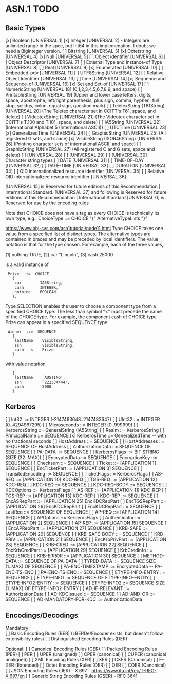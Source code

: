 ﻿# ASN.1 TODO

## Basic Types

[x] Boolean [UNIVERSAL 1]
[x] Integer [UNIVERSAL 2] - Integers are unlimited range in the spec, but Int64 in this implemenation. I doubt we need a BigInteger version.
[ ] Bitstring [UNIVERSAL 3]
[x] Octetstring [UNIVERSAL 4]
[x] Null [UNIVERSAL 5]
[ ] Object identifier [UNIVERSAL 6]
[ ] Object Descriptor [UNIVERSAL 7]
[ ] External Type and Instance-of Type [UNIVERSAL 8]
[ ] Real [UNIVERSAL 9]
[x] Enumerated [UNIVERSAL 10]
[ ] Embedded-pdv [UNIVERSAL 11]
[ ] UTF8String [UNIVERSAL 12]
[ ] Relative Object Identifier [UNIVERSAL 13]
[ ] time [UNIVERSAL 14]
[x] Sequence and Sequence-of [UNIVERSAL 16]
[x] Set and Set-of [UNIVERSAL 17]
[ ] NumericString [UNIVERSAL 18] (0,1,2,3,4,5,6,7,8,9, and space)
[ ] PrintableString [UNIVERSAL 19] (Upper and lower case letters, digits, space, apostrophe, left/right parenthesis, plus sign, comma, hyphen, full stop, solidus, colon, equal sign, question mark)
[ ] TeletexString (T61String) [UNIVERSAL 20] (The Teletex character set in CCITT's T61, space, and delete)
[ ] VideotexString [UNIVERSAL 21] (The Videotex character set in CCITT's T.100 and T.101, space, and delete)
[ ] IA5String [UNIVERSAL 22] (International Alphabet 5 (International ASCII))
[ ] UTCTime [UNIVERSAL 23]
[x] GeneralizedTime [UNIVERSAL 24]
[ ] GraphicString [UNIVERSAL 25] (All registered G sets, and space)
[x] VisibleString (ISO646String) [UNIVERSAL 26] (Printing character sets of international ASCII, and space)
[ ] GraphicString [UNIVERSAL 27] (All registered C and G sets, space and delete)
[ ] [UNIVERSAL 28]
[ ] [UNIVERSAL 29]
[ ] [UNIVERSAL 30] Character string types
[ ] DATE [UNIVERSAL 31]
[ ] TIME-OF-DAY [UNIVERSAL 32]
[ ] DATE-TIME [UNIVERSAL 33]
[ ] DURATION [UNIVERSAL 34]
[ ] OID internationalized resource identifier [UNIVERSAL 35]
[ ] Relative OID internationalized resource identifier [UNIVERSAL 36]

[UNIVERSAL 15] is Reserved for future editions of this Recommendation | International Standard.
[UNIVERSAL 37] and following is Reserved for future editions of this Recommendation | International Standard
[UNIVERSAL 0] is Reserved for use by the encoding rules

Note that CHOICE does not have a tag as every CHOICE is technically its own type, e.g.:
ChoiceType ::= CHOICE "{" AlternativeTypeLists "}"https://www.obj-sys.com/asn1tutorial/node11.htmlType CHOICE takes one value from a specified list of distinct types.
The alternative types are contained in braces and may be preceded by local identifiers.
The value notation is that for the type chosen. For example, each of the three values,

 (1) nothing  TRUE,  (2) car  "Lincoln",  (3) cash  25000

is a valid instance of

     Prize  ::=  CHOICE
       {
        car        IA5String,
        cash       INTEGER,
        nothing    BOOLEAN
       }.

Type SELECTION enables the user to choose a component type from a specified CHOICE type.
The less than symbol "<" must precede the name of the CHOICE type.
For example, the component cash of CHOICE type Prize can appear in a specified SEQUENCE type

     Winner  ::=  SEQUENCE
       {
        lastName    VisibleString,
        ssn         VisibleString,
        cash   <    Prize
       }

with value notation

       {
        lastName    `AUSTING',
        ssn         `222334444',
        cash        5000
       }## Kerberos[ ] Int32 ::= INTEGER (-2147483648..2147483647)[ ] UInt32 ::= INTEGER (0..4294967295)[ ] Microseconds ::= INTEGER (0..999999)[ ] KerberosString ::= GeneralString (IA5String)[ ] Realm ::= KerberosString[ ] PrincipalName ::= SEQUENCE[x] KerberosTime ::= GeneralizedTime -- with no fractional seconds[ ] HostAddress ::= SEQUENCE[ ] HostAddresses ::= SEQUENCE OF HostAddress[ ] AuthorizationData ::= SEQUENCE OF SEQUENCE[ ] PA-DATA ::= SEQUENCE[ ] KerberosFlags ::= BIT STRING (SIZE (32..MAX))[ ] EncryptedData ::= SEQUENCE[ ] EncryptionKey ::= SEQUENCE[ ] Checksum ::= SEQUENCE[ ] Ticket ::= [APPLICATION 1] SEQUENCE[ ] EncTicketPart ::= [APPLICATION 3] SEQUENCE[ ] TransitedEncoding ::= SEQUENCE[ ] TicketFlags ::= KerberosFlags[ ] AS-REQ ::= [APPLICATION 10] KDC-REQ[ ] TGS-REQ ::= [APPLICATION 12] KDC-REQ[ ] KDC-REQ ::= SEQUENCE[ ] KDC-REQ-BODY ::= SEQUENCE[ ] KDCOptions ::= KerberosFlags[ ] AS-REP ::= [APPLICATION 11] KDC-REP[ ] TGS-REP ::= [APPLICATION 13] KDC-REP[ ] KDC-REP ::= SEQUENCE[ ] EncASRepPart ::= [APPLICATION 25] EncKDCRepPart[ ] EncTGSRepPart ::= [APPLICATION 26] EncKDCRepPart[ ] EncKDCRepPart ::= SEQUENCE[ ] LastReq ::= SEQUENCE OF SEQUENCE[ ] AP-REQ ::= [APPLICATION 14] SEQUENCE[ ] APOptions ::= KerberosFlags[ ] Authenticator ::= [APPLICATION 2] SEQUENCE[ ] AP-REP ::= [APPLICATION 15] SEQUENCE[ ] EncAPRepPart ::= [APPLICATION 27] SEQUENCE[ ] KRB-SAFE ::= [APPLICATION 20] SEQUENCE[ ] KRB-SAFE-BODY ::= SEQUENCE[ ] KRB-PRIV ::= [APPLICATION 21] SEQUENCE[ ] EncKrbPrivPart ::= [APPLICATION 28] SEQUENCE[ ] KRB-CRED ::= [APPLICATION 22] SEQUENCE[ ] EncKrbCredPart ::= [APPLICATION 29] SEQUENCE[ ] KrbCredInfo ::= SEQUENCE[ ] KRB-ERROR ::= [APPLICATION 30] SEQUENCE[ ] METHOD-DATA ::= SEQUENCE OF PA-DATA[ ] TYPED-DATA ::= SEQUENCE SIZE (1..MAX) OF SEQUENCE[ ] PA-ENC-TIMESTAMP ::= EncryptedData -- PA-ENC-TS-ENC[ ] PA-ENC-TS-ENC := SEQUENCE[ ] ETYPE-INFO-ENTRY ::= SEQUENCE[ ] ETYPE-INFO ::= SEQUENCE OF ETYPE-INFO-ENTRY[ ] ETYPE-INFO2-ENTRY ::= SEQUENCE[ ] ETYPE-INFO2 ::= SEQUENCE SIZE (1..MAX) OF ETYPE-INFO2-ENTRY[ ] AD-IF-RELEVANT ::= AuthorizationData[ ] AD-KDCIssued ::= SEQUENCE[ ] AD-AND-OR ::= SEQUENCE[ ] AD-MANDATORY-FOR-KDC ::= AuthorizationData
## Encodings/Decodings

Mandatory:  
[ ] Basic Encoding Rules (BER) (LBERDe/Encoder exists, but doesn't follow extensibility rules)
[ ] Distinguished Encoding Rules (DER)

Optional: 
[ ] Canonical Encoding Rules (CER)
[ ] Packed Encoding Rules (PER)
	[ ] PER
	[ ] UPER (unaligned)
	[ ] CPER (canonical)
	[ ] CUPER (canonical unaligned)
[ ] XML Encoding Rules (XER)
	[ ] XER
	[ ] CXER (Canonical)
	[ ] E-XER (Extended)
[ ] Octet Encoding Rules (OER)
	[ ] OER
	[ ] COER (Canonical)
[ ] JSON Encoding Rules (JER) - X.697 - https://www.itu.int/rec/T-REC-X.697/en
[ ] Generic String Encoding Rules (GSER) - RFC 3641